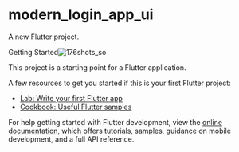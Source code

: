 # modern_login_app_ui

A new Flutter project.

Getting Started![176shots_so](https://github.com/m-aqsam/Flutter-Applications-Ui/assets/121599719/91c6495c-8d2f-41ea-bf28-a16214ffffd1)

This project is a starting point for a Flutter application.

A few resources to get you started if this is your first Flutter project:

- [Lab: Write your first Flutter app](https://docs.flutter.dev/get-started/codelab)
- [Cookbook: Useful Flutter samples](https://docs.flutter.dev/cookbook)

For help getting started with Flutter development, view the
[online documentation](https://docs.flutter.dev/), which offers tutorials,
samples, guidance on mobile development, and a full API reference.
